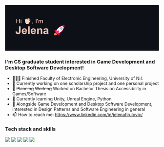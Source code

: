 <img src="/header.png"/>

### I'm CS graduate student interested in Game Development and Desktop Software Development!

- 👩🏻‍💻 Finished Faculty of Electronic Engineering, University of Niš 
- 🔭 Currently working on one scholarship project and one personal project
- 🎯 ~~Planning~~ ~~Working~~ Worked on Bachelor Thesis on Accessibility in Games/Software
- 🌱 Currently learning Unity, Unreal Engine, Python
- 🤔 Alongside Game Development and Desktop Software Development, interested in Design Patterns and Software Engineering in general
- 📫 How to reach me: https://www.linkedin.com/in/jelenafirulovic/

### Tech stack and skills

<img src="https://img.shields.io/badge/C%23-239120?style=for-the-badge&logo=c-sharp&logoColor=white"/> <img src="https://img.shields.io/badge/C%2B%2B-00599C?style=for-the-badge&logo=c%2B%2B&logoColor=white"/> <img src="https://img.shields.io/badge/Unity-100000?style=for-the-badge&logo=unity&logoColor=white"/> <img src="https://img.shields.io/badge/.NET-512BD4?style=for-the-badge&logo=dotnet&logoColor=white"/> <!--<img src="https://img.shields.io/badge/-Unreal%20Engine-313131?style=for-the-badge&logo=unreal-engine&logoColor=white"/>-->  <img src="https://img.shields.io/badge/Python-FFD43B?style=for-the-badge&logo=python&logoColor=blue"/>
